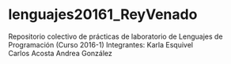 # lenguajes20161_ReyVenado
Repositorio colectivo de prácticas de laboratorio de Lenguajes de Programación (Curso 2016-1)
Integrantes: 
Karla Esquivel  
Carlos Acosta
Andrea González
